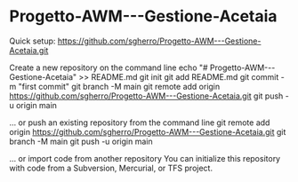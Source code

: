 # Progetto-AWM---Gestione-Acetaia

Quick setup:
https://github.com/sgherro/Progetto-AWM---Gestione-Acetaia.git

Create a new repository on the command line
echo "# Progetto-AWM---Gestione-Acetaia" >> README.md
git init
git add README.md
git commit -m "first commit"
git branch -M main
git remote add origin https://github.com/sgherro/Progetto-AWM---Gestione-Acetaia.git
git push -u origin main
                
… or push an existing repository from the command line
git remote add origin https://github.com/sgherro/Progetto-AWM---Gestione-Acetaia.git
git branch -M main
git push -u origin main


… or import code from another repository
You can initialize this repository with code from a Subversion, Mercurial, or TFS project.
